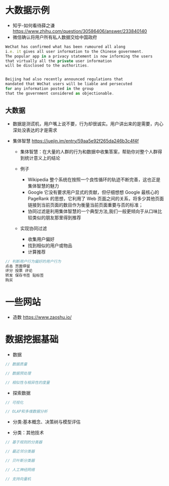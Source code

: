 # 大数据示例

- 知乎-如何看待薛之谦 <https://www.zhihu.com/question/30586406/answer/233840140>
- 微信确认将用户所有私人数据交给中国政府

```javascript
WeChat has confirmed what has been rumoured all along
i.e. it gives all user information to the Chinese government.
The popular app in a privacy statement is now informing the users
that virtually all the private user information
will be disclosed to the authorities.


Beijing had also recently announced regulations that
mandated that WeChat users will be liable and persecuted
for any information posted in the group
that the government considered as objectionable.
```

## 大数据

- 数据是测谎机，用户嘴上说不要，行为却很诚实。用户讲出来的是需要，内心深处没表达的才是需求
- 集体智慧 <https://juejin.im/entry/59aa5e92f265da246b3c4f4f>

  - 集体智慧：在大量的人群的行为和数据中收集答案，帮助你对整个人群得到统计意义上的结论
  - 例子

    - Wikipedia 整个系统在按照一个良性循环的轨迹不断完善，这也正是集体智慧的魅力
    - Google 它没有要求用户显式的贡献，但仔细想想 Google 最核心的 PageRank 的思想，它利用了 Web 页面之间的关系，将多少其他页面链接到当前页面的数目作为衡量当前页面重要与否的标准；
    - 协同过滤是利用集体智慧的一个典型方法,我们一般更倾向于从口味比较类似的朋友那里得到推荐

  - 实现协同过滤

    - 收集用户偏好
    - 找到相似的用户或物品
    - 计算推荐

```javascript
// 判断用户行为偏好的用户行为
点击 页面停留
评分 投票 评论
转发 保存书签 贴标签
购买
```

# 一些网站

- 造数 <https://www.zaoshu.io/>

# 数据挖掘基础


- 数据

```javascript
// 数据质量

// 数据预处理

// 相似性与相异性的度量
```

- 探索数据

```javascript
// 可视化

// OLAP和多维数据分析
```

- 分类:基本概念、决策树与模型评估


- 分类：其他技术

```javascript
// 基于规则的分类器

// 最近邻分类器

// 贝叶斯分类器

// 人工神经网络

// 支持向量机
````
